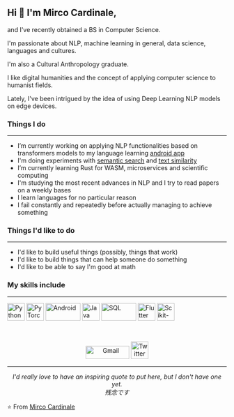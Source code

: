 

## Hi 👋 I'm Mirco Cardinale,

and I've recently obtained a BS in Computer Science. 

I'm passionate about NLP, machine learning in general, data science, languages and cultures. 

I'm also a Cultural Anthropology graduate.

I like digital humanities and the concept of applying computer science to humanist fields. 

Lately, I've been intrigued by the idea of using Deep Learning NLP models on edge devices.


### Things I do
---

- I’m currently working on applying NLP functionalities based on transformers models to my language learning [android app](https://github.com/cr1m5onk1ng/nala_android_app)
- I'm doing experiments with [semantic search](https://github.com/cr1m5onk1ng/semantic-search-api) and [text similarity](https://github.com/cr1m5onk1ng/text_similarity)
- I’m currently learning Rust for WASM, microservices and scientific computing
- I'm studying the most recent advances in NLP and I try to read papers on a weekly bases
- I learn languages for no particular reason
- I fail constantly and repeatedly before actually managing to achieve something

### Things I'd like to do
---

- I'd like to build useful things (possibly, things that work)
- I'd like to build things that can help someone do something
- I'd like to be able to say I'm good at math

### My skills include
---
<p align="left">
    <img title="Python" src="https://upload.wikimedia.org/wikipedia/commons/thumb/c/c3/Python-logo-notext.svg/768px-Python-logo-notext.svg.png" width="40" height="40" />
	<img title="PyTorch" src="https://upload.wikimedia.org/wikipedia/commons/9/96/Pytorch_logo.png"  height="40" />
	<img title="Android" src="https://www.investireoggi.it/tech/wp-content/uploads/sites/14/2017/11/Smartphone-Android-a-rischio-attacco-hacker-scoperta-falla-nel-sistema-di-sicurezza-640x342.jpg" width="80" height="40" />
	<img title="Java" src="https://www.bitmat.it/wp-content/uploads/2014/07/java-per-android-gratis-696x522.jpg" width="40" height="40" />
	<img title="SQL" src="https://italiancoders.it/wp-content/uploads/2017/10/sql-1.png" width="80" height="40" />
	<img title="Flutter" src="https://upload.wikimedia.org/wikipedia/commons/1/17/Google-flutter-logo.png"  height="40" />
	<img title="Scikit-learn" src="https://upload.wikimedia.org/wikipedia/commons/thumb/0/05/Scikit_learn_logo_small.svg/1200px-Scikit_learn_logo_small.svg.png"height="40" />
	
</p>
   
<br>
<p align="center">
    <a href="mailto:mirco.cardinale.91@gmail.com"><img alt="Gmail" src="https://raw.githubusercontent.com/Thomas-George-T/Thomas-George-T/master/assets/google-gmail.svg" title="Email" width="100" height="30" /></a>
    <a href="https://mirco-cardinale-portfolio.herokuapp.com/"><img alt="Twitter" src="https://upload.wikimedia.org/wikipedia/commons/9/9f/Icon_WebResource_DigitalPreservation.png" title="Website" height="40" /></a>
</p>
<hr \>
<p align="center">
   <i>I'd really love to have an inspiring quote to put here, but I don't have one yet.</i>
   <br>
   <i>残念です</i>
</p>       
 
 ⭐️ From [Mirco Cardinale](https://github.com/cr1m5onk1ng)
